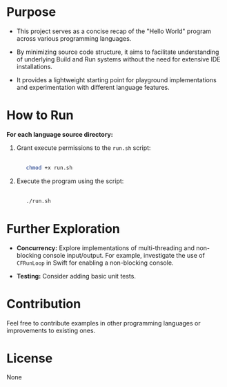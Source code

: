 
# Purpose

- This project serves as a concise recap of the "Hello World" program across various programming languages.

- By minimizing source code structure, it aims to facilitate understanding of underlying Build and Run systems without the need for extensive IDE installations.

- It provides a lightweight starting point for playground implementations and experimentation with different language features.

# How to Run

**For each language source directory:**

1. Grant execute permissions to the `run.sh` script:
   <br/><br/>
   ```bash
      chmod +x run.sh
   ```

2. Execute the program using the script:
   <br/><br/>
   ```bash
      ./run.sh
   ```

# Further Exploration

- **Concurrency:** Explore implementations of multi-threading and non-blocking console input/output. For example, investigate the use of `CFRunLoop` in Swift for enabling a non-blocking console.

- **Testing:** Consider adding basic unit tests.

# Contribution

Feel free to contribute examples in other programming languages or improvements to existing ones.

# License

None